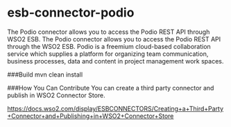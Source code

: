 # esb-connector-podio
The Podio connector allows you to access the Podio REST API through WSO2 ESB. The Podio connector allows you to access the Podio REST API through the WSO2 ESB. Podio is a freemium cloud-based collaboration service which supplies a platform for organizing team communication, business processes, data and content in project management work spaces.

###Build
mvn clean install

###How You Can Contribute
You can create a third party connector and publish in WSO2 Connector Store.

https://docs.wso2.com/display/ESBCONNECTORS/Creating+a+Third+Party+Connector+and+Publishing+in+WSO2+Connector+Store
